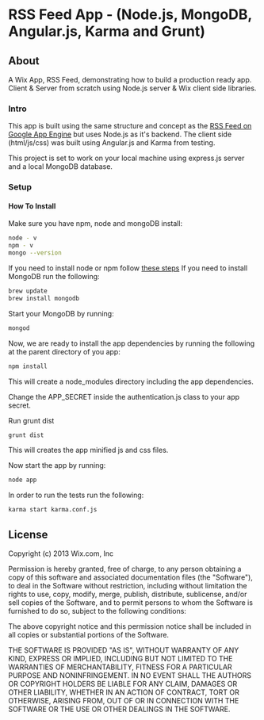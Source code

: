 # RSS Feed App - (Node.js, MongoDB, Angular.js, Karma and Grunt)

## About
A Wix App, RSS Feed, demonstrating how to build a production ready app. Client & Server from scratch using Node.js server & Wix client side libraries.

### Intro

This app is built using the same structure and concept as the [RSS Feed on Google App Engine](https://github.com/wix/wix-gae-rss-feed-app) but uses Node.js as it's backend. The client side (html/js/css) was built using Angular.js and Karma from testing.

This project is set to work on your local machine using express.js server and a local MongoDB database.

### Setup

#### How To Install

Make sure you have npm, node and mongoDB install:

```bash
node - v
npm - v
mongo --version
```

If you need to install node or npm follow [these steps](https://gist.github.com/isaacs/579814)
If you need to install MongoDB run the following:

```bash
brew update
brew install mongodb
```

Start your MongoDB by running:

```bash
mongod
```

Now, we are ready to install the app dependencies by running the following at the parent directory of you app:

```bash
npm install
```

This will create a node_modules directory including the app dependencies.

Change the APP_SECRET inside the authentication.js class to your app secret.

Run grunt dist

```bash
grunt dist
```

This will creates the app minified js and css files.

Now start the app by running:

```bash
node app
```

In order to run the tests run the following:
```bash
karma start karma.conf.js
```


## License

Copyright (c) 2013 Wix.com, Inc

Permission is hereby granted, free of charge, to any person obtaining a copy of this software and associated documentation files (the "Software"), to deal in the Software without restriction, including without limitation the rights to use, copy, modify, merge, publish, distribute, sublicense, and/or sell copies of the Software, and to permit persons to whom the Software is furnished to do so, subject to the following conditions:

The above copyright notice and this permission notice shall be included in all copies or substantial portions of the Software.

THE SOFTWARE IS PROVIDED "AS IS", WITHOUT WARRANTY OF ANY KIND, EXPRESS OR IMPLIED, INCLUDING BUT NOT LIMITED TO THE WARRANTIES OF MERCHANTABILITY, FITNESS FOR A PARTICULAR PURPOSE AND NONINFRINGEMENT. IN NO EVENT SHALL THE AUTHORS OR COPYRIGHT HOLDERS BE LIABLE FOR ANY CLAIM, DAMAGES OR OTHER LIABILITY, WHETHER IN AN ACTION OF CONTRACT, TORT OR OTHERWISE, ARISING FROM, OUT OF OR IN CONNECTION WITH THE SOFTWARE OR THE USE OR OTHER DEALINGS IN THE SOFTWARE.